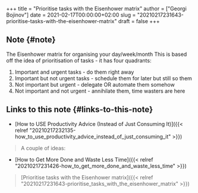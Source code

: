 +++
title = "Prioritise tasks with the Eisenhower matrix"
author = ["Georgi Bojinov"]
date = 2021-02-17T00:00:00+02:00
slug = "20210217231643-prioritise-tasks-with-the-eisenhower-matrix"
draft = false
+++

## Note {#note}

The Eisenhower matrix for organising your day/week/month
This is based off the idea of prioritisation of tasks - it has four quadrants:

1.  Important and urgent tasks - do them right away
2.  Important but not urgent tasks - schedule them for later but still so them
3.  Not important but urgent - delegate OR automate them somehow
4.  Not important and not urgent - annihilate them, time wasters are here


## Links to this note {#links-to-this-note}

-   [How to USE Productivity Advice (Instead of Just Consuming It)]({{< relref "20210217232135-how_to_use_productivity_advice_instead_of_just_consuming_it" >}})

> A couple of ideas:

-   [How to Get More Done and Waste Less Time]({{< relref "20210217231426-how_to_get_more_done_and_waste_less_time" >}})

> [Prioritise tasks with the Eisenhower matrix]({{< relref "20210217231643-prioritise_tasks_with_the_eisenhower_matrix" >}})
